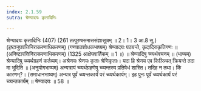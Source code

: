 ```yaml
---
index: 2.1.59
sutra: श्रेण्यादयः कृतादिभिः

---
```

श्रेण्यादयः कृतादिभिः (407) (261 तत्पुरुषसमाससंज्ञासूत्रम् ॥ 2। 1। 3 आ.8 सू.) (इष्टानुपपत्तिनिराकरणाधिकरणम्) (गणपाठशोधकभाष्यम्) श्रेण्यादयः पठ्यन्ते, कृदादिराकृतिगणः ॥ (अनिष्टापत्तिनिराकरणाधिकरणम्) (1325 आक्षेपवार्तिकम् ॥ 1 ॥) ॥ श्रेण्यादिषु च्व्यर्थवचनम् ॥ (भाष्यम्) श्रेण्यादिषु च्व्यर्थग्रहणं कर्तव्यम्। अश्रेणयः श्रेणयः कृताः श्रेणिकृताः। यदा हि श्रेणय एव किञ्ञ्चित् क्रियन्ते तदा मा भूदिति ॥ (अनुयोगभाष्यम्) अन्यत्रायं च्व्यर्थग्रहणेषु च्व्यन्तस्य प्रतिषेधं शास्ति। तदिह न तथा। किं कारणम्?। (समाधानभाष्यम्) अन्यत्र पूर्वं च्व्यन्तकार्यं परं च्व्यर्थकार्यम्। इह पुनः पूर्वं च्व्यर्थकार्यं परं च्व्यन्तकार्यम् ॥ श्रेण्यादयः ॥ 58 ॥